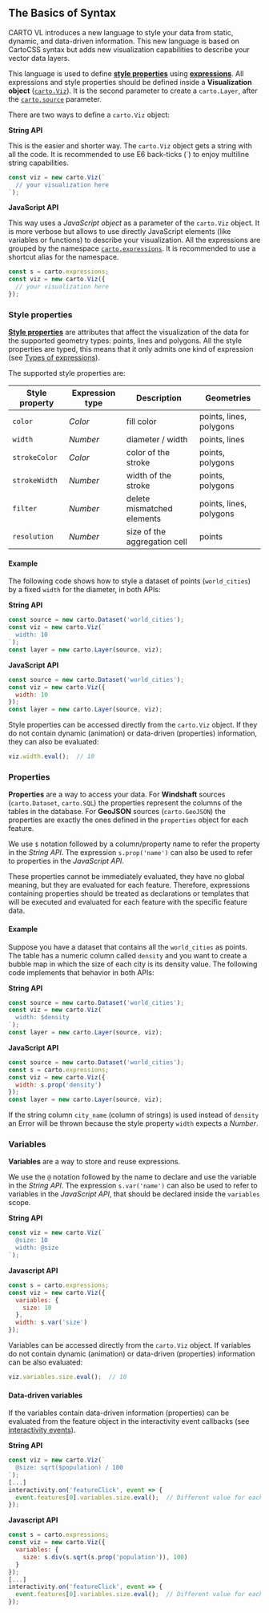 ## The Basics of Syntax

CARTO VL introduces a new language to style your data from static, dynamic, and data-driven information. This new language is based on CartoCSS syntax but adds new visualization capabilities to describe your vector data layers.

This language is used to define **[style properties](https://carto.com/developers/carto-vl/guides/introduction-to-styling/#styling-properties)** using **[expressions](https://carto.com/developers/carto-vl/guides/introduction-to-expressions/)**. All expressions and style properties should be defined inside a **Visualization object** ([`carto.Viz`](https://carto.com/developers/carto-vl/reference/#cartoviz)). It is the second parameter to create a `carto.Layer`, after the [`carto.source`](https://carto.com/developers/carto-vl/reference/#cartosourcedataset) parameter.

There are two ways to define a `carto.Viz` object:

**String API**

This is the easier and shorter way. The `carto.Viz` object gets a string with all the code. It is recommended to use E6 back-ticks (\`) to enjoy multiline string capabilities.

```js
const viz = new carto.Viz(`
  // your visualization here
`);
```

**JavaScript API**

This way uses a *JavaScript object* as a parameter of the `carto.Viz` object. It is more verbose but allows to use directly JavaScript elements (like variables or functions) to describe your visualization. All the expressions are grouped by the namespace [`carto.expressions`](https://carto.com/developers/carto-vl/reference/#cartoexpressions). It is recommended to use a shortcut alias for the namespace.

```js
const s = carto.expressions;
const viz = new carto.Viz({
  // your visualization here
});
```

### Style properties

**[Style properties](https://carto.com/developers/carto-vl/guides/introduction-to-styling/#styling-properties)** are attributes that affect the visualization of the data for the supported geometry types: points, lines and polygons. All the style properties are typed, this means that it only admits one kind of expression (see [Types of expressions](https://carto.com/developers/carto-vl/guides/introduction-to-expressions/#types)).

The supported style properties are:

| **Style property** | **Expression type** | **Description**              | **Geometries**          |
|--------------------|---------------------|------------------------------|-------------------------|
| `color`            | *Color*             | fill color                   | points, lines, polygons |
| `width`            | *Number*            | diameter / width             | points, lines           |
| `strokeColor`      | *Color*             | color of the stroke          | points, polygons        |
| `strokeWidth`      | *Number*            | width of the stroke          | points, polygons        |
| `filter`           | *Number*            | delete mismatched elements   | points, lines, polygons |
| `resolution`       | *Number*            | size of the aggregation cell | points                  |

#### Example

The following code shows how to style a dataset of points (`world_cities`) by a fixed `width` for the diameter, in both APIs:

**String API**

```js
const source = new carto.Dataset('world_cities');
const viz = new carto.Viz(`
  width: 10
`);
const layer = new carto.Layer(source, viz);
```

**JavaScript API**

```js
const source = new carto.Dataset('world_cities');
const viz = new carto.Viz({
  width: 10
});
const layer = new carto.Layer(source, viz);
```

Style properties can be accessed directly from the `carto.Viz` object. If they do not contain dynamic (animation) or data-driven (properties) information, they can also be evaluated:

```js
viz.width.eval();  // 10
```

### Properties

**Properties** are a way to access your data. For **Windshaft** sources (`carto.Dataset`, `carto.SQL`) the properties represent the columns of the tables in the database. For **GeoJSON** sources (`carto.GeoJSON`) the properties are exactly the ones defined in the `properties` object for each feature.

We use `$` notation followed by a column/property name to refer the property in the *String API*. The expression `s.prop('name')` can also be used to refer to properties in the *JavaScript API*.

These properties cannot be immediately evaluated, they have no global meaning, but they are evaluated for each feature. Therefore, expressions containing properties should be treated as declarations or templates that will be executed and evaluated for each feature with the specific feature data.

#### Example

Suppose you have a dataset that contains all the `world_cities` as points. The table has a numeric column called `density` and you want to create a bubble map in which the size of each city is its density value. The following code implements that behavior in both APIs:

**String API**

```js
const source = new carto.Dataset('world_cities');
const viz = new carto.Viz(`
  width: $density
`);
const layer = new carto.Layer(source, viz);
```

**JavaScript API**

```js
const source = new carto.Dataset('world_cities');
const s = carto.expressions;
const viz = new carto.Viz({
  width: s.prop('density')
});
const layer = new carto.Layer(source, viz);
```

If the string column `city_name` (column of strings) is used instead of `density` an Error will be thrown because the style property `width` expects a *Number*.

### Variables

**Variables** are a way to store and reuse expressions.

We use the `@` notation followed by the name to declare and use the variable in the *String API*. The expression `s.var('name')` can also be used to refer to variables in the *JavaScript API*, that should be declared inside the `variables` scope.

**String API**

```js
const viz = new carto.Viz(`
  @size: 10
  width: @size
`);
```

**Javascript API**

```js
const s = carto.expressions;
const viz = new carto.Viz({
  variables: {
    size: 10
  },
  width: s.var('size')
});
```

Variables can be accessed directly from the `carto.Viz` object. If variables do not contain dynamic (animation) or data-driven (properties) information can be also evaluated:

```js
viz.variables.size.eval();  // 10
```

#### Data-driven variables

If the variables contain data-driven information (properties) can be evaluated from the feature object in the interactivity event callbacks (see [interactivity events](https://carto.com/developers/carto-vl/guides/introduction-to-interactivity/#interactivity-events)).

**String API**

```js
const viz = new carto.Viz(`
  @size: sqrt($population) / 100
`);
[...]
interactivity.on('featureClick', event => {
  event.features[0].variables.size.eval();  // Different value for each clicked feature
});
```

**Javascript API**

```js
const s = carto.expressions;
const viz = new carto.Viz({
  variables: {
    size: s.div(s.sqrt(s.prop('population')), 100)
  }
});
[...]
interactivity.on('featureClick', event => {
  event.features[0].variables.size.eval();  // Different value for each clicked feature
});
```
